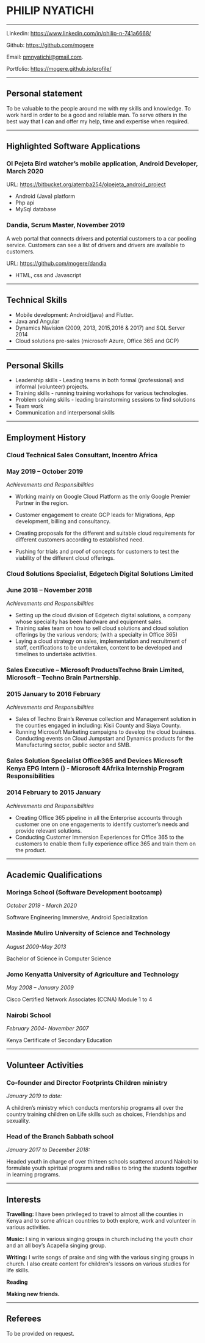 # PHILIP NYATICHI
---
Linkedin: https://www.linkedin.com/in/philip-n-741a6668/

Github: https://github.com/mogere

Email: pmnyatichi@gmail.com.

Portfolio: https://mogere.github.io/profile/

---
## Personal statement
To be valuable to the people around me with my skills and knowledge. To work hard in order to be a good and reliable man. To serve others in the best way that I can and offer my help, time and expertise when required.

---
## Highlighted Software Applications
### Ol Pejeta Bird watcher’s mobile application, Android Developer, March 2020 
URL: https://bitbucket.org/atemba254/olpejeta_android_project

* Android (Java) platform
* Php api
* MySql database

### Dandia, Scrum Master, November 2019
A web portal that connects drivers and potential customers to a car pooling service. Customers can see a list of drivers and drivers are available to customers.

URL: https://github.com/mogere/dandia

* HTML, css and Javascript

---

## Technical  Skills
* Mobile development: Android(java) and Flutter.
* Java and Angular
* Dynamics Navision (2009, 2013, 2015,2016 & 2017) and SQL Server 2014
* Cloud solutions pre-sales (microsofr Azure, Office 365 and GCP)

---
## Personal  Skills
* Leadership skills - Leading teams in both formal (professional) and informal (volunteer) projects.
* Training skills - running training workshops for various technologies.
* Problem solving skills - leading brainstorming sessions to find solutions
* Team work
* Communication and interpersonal skills

---
##  Employment History
### Cloud Technical Sales Consultant, Incentro Africa
### May 2019 – October 2019
*Achievements and Responsibilities*
* Working mainly on Google Cloud Platform as the only Google Premier Partner in the region.
* Customer engagement to create GCP leads for Migrations, App development, billing and consultancy.

* Creating proposals for the different and suitable cloud requirements for different customers according to established need.

* Pushing for trials and proof of concepts for customers to test the viability of the different cloud offerings.

### Cloud Solutions Specialist, Edgetech Digital Solutions Limited 
### June 2018 – November 2018
*Achievements and Responsibilities*
* Setting up the cloud division of Edgetech digital solutions, a company whose speciality has been hardware and equipment sales.
* Training sales team on how to sell cloud solutions and cloud solution offerings by the various vendors; (with a specialty in Office 365)
* Laying a cloud strategy on sales, implementation and recruitment of staff, certifications to be undertaken, content to be developed and timelines to undertake activities.

### Sales Executive – Microsoft ProductsTechno Brain Limited, Microsoft – Techno Brain Partnership.
### 2015 January to 2016 February
*Achievements and Responsibilities*
* Sales of Techno Brain’s Revenue collection and Management solution in the counties engaged in including: Kisii County and Siaya County.
* Running Microsoft Marketing campaigns to develop the cloud business. Conducting events on Cloud Jumpstart and Dynamics products for the Manufacturing sector, public sector and SMB.

### Sales Solution  Specialist Office365 and Devices Microsoft Kenya EPG Intern () - Microsoft 4Afrika Internship Program Responsibilities
### 2014 February to 2015 January
*Achievements and Responsibilities*
* Creating Office 365 pipeline in all the Enterprise accounts through customer one on one engagements to identify customer’s needs and provide relevant solutions.
* Conducting Customer Immersion Experiences for Office 365 to the customers to enable them fully experience office 365 and train them on the product. 

---
##  Academic Qualifications
### Moringa School (Software Development bootcamp)
*October 2019 - March 2020*

Software Engineering Immersive, Android Specialization


### Masinde Muliro University of Science and Technology
*August 2009-May 2013*

Bachelor of Science in Computer Science

### Jomo Kenyatta University of Agriculture and Technology
*May 2008 – January 2009*

Cisco Certified Network Associates (CCNA)
Module 1 to 4

### Nairobi School
*February 2004- November 2007*

Kenya Certificate of Secondary Education

---
## Volunteer Activities
### Co-founder and Director Footprints Children ministry
*January 2019 to date:*

A children’s ministry which conducts mentorship programs all over the country training children on Life skills such as choices, Friendships and sexuality. 

### Head of the Branch Sabbath school
*January 2017 to December 2018:*

 Headed youth in charge of over thirteen schools scattered around Nairobi to formulate youth spiritual programs and rallies to bring the students together in learning programs.

 ---
## Interests
**Travelling:** I have been privileged to travel to almost all the counties in Kenya and to some african countries to both explore, work and volunteer in various activities.

**Music:** I sing in various singing groups in church including the youth choir and an all boy’s Acapella singing group.

**Writing:** I write songs of praise and sing with the various singing groups in church. I also create content for children's lessons on various studies for life skills.

**Reading** 

**Making new friends.**

---
## Referees
To be provided on request.



